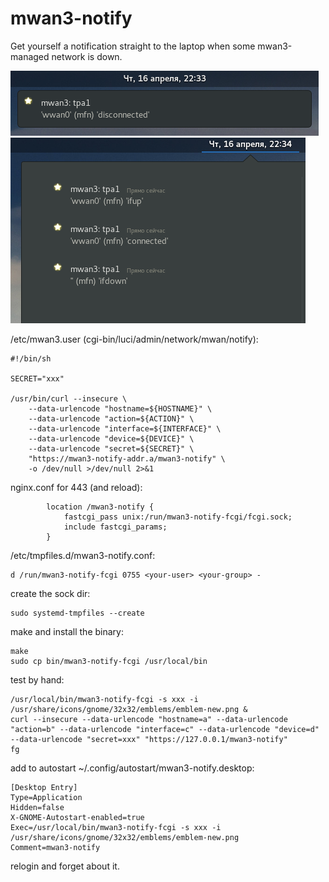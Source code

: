 # mwan3-notify

Get yourself a notification straight to the laptop when some mwan3-managed network is down.

![single](https://github.com/darkwrat/mwan3-notify/raw/master/doc/1_single.png)
![multiple](https://github.com/darkwrat/mwan3-notify/raw/master/doc/2_multiple.png)

/etc/mwan3.user (cgi-bin/luci/admin/network/mwan/notify):
```
#!/bin/sh

SECRET="xxx"

/usr/bin/curl --insecure \
	--data-urlencode "hostname=${HOSTNAME}" \
	--data-urlencode "action=${ACTION}" \
	--data-urlencode "interface=${INTERFACE}" \
	--data-urlencode "device=${DEVICE}" \
	--data-urlencode "secret=${SECRET}" \
	"https://mwan3-notify-addr.a/mwan3-notify" \
	-o /dev/null >/dev/null 2>&1
```
nginx.conf for 443 (and reload):
```
        location /mwan3-notify {
            fastcgi_pass unix:/run/mwan3-notify-fcgi/fcgi.sock;
            include fastcgi_params;
        }
```
/etc/tmpfiles.d/mwan3-notify.conf:
```
d /run/mwan3-notify-fcgi 0755 <your-user> <your-group> -
```
create the sock dir:
```
sudo systemd-tmpfiles --create
```
make and install the binary:
```
make
sudo cp bin/mwan3-notify-fcgi /usr/local/bin
```
test by hand:
```
/usr/local/bin/mwan3-notify-fcgi -s xxx -i /usr/share/icons/gnome/32x32/emblems/emblem-new.png &
curl --insecure --data-urlencode "hostname=a" --data-urlencode "action=b" --data-urlencode "interface=c" --data-urlencode "device=d" --data-urlencode "secret=xxx" "https://127.0.0.1/mwan3-notify"
fg
```
add to autostart ~/.config/autostart/mwan3-notify.desktop:
```
[Desktop Entry]
Type=Application
Hidden=false
X-GNOME-Autostart-enabled=true
Exec=/usr/local/bin/mwan3-notify-fcgi -s xxx -i /usr/share/icons/gnome/32x32/emblems/emblem-new.png
Comment=mwan3-notify
```
relogin and forget about it.
